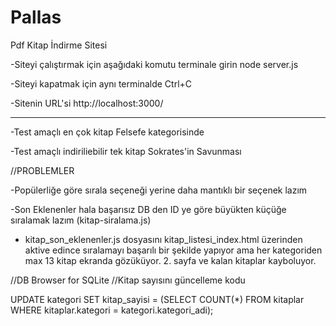 # Pallas
Pdf Kitap İndirme Sitesi

-Siteyi çalıştırmak için aşağıdaki komutu terminale girin
node server.js

-Siteyi kapatmak için aynı terminalde Ctrl+C

-Sitenin URL'si
http://localhost:3000/

------------------------------------------------------------------------------------------

-Test amaçlı en çok kitap Felsefe kategorisinde

-Test amaçlı indiriliebilir tek kitap Sokrates'in Savunması

//PROBLEMLER

-Popülerliğe göre sırala seçeneği yerine daha mantıklı bir seçenek lazım

-Son Eklenenler hala başarısız DB den ID ye göre büyükten küçüğe sıralamak lazım (kitap-siralama.js)

- kitap_son_eklenenler.js dosyasını kitap_listesi_index.html üzerinden aktive edince sıralamayı başarılı bir şekilde yapıyor ama her kategoriden max 13 kitap ekranda gözüküyor. 2. sayfa ve kalan kitaplar kayboluyor.



//DB Browser for SQLite 
//Kitap sayısını güncelleme kodu

UPDATE kategori
SET kitap_sayisi = (SELECT COUNT(*) FROM kitaplar WHERE kitaplar.kategori = kategori.kategori_adi);




